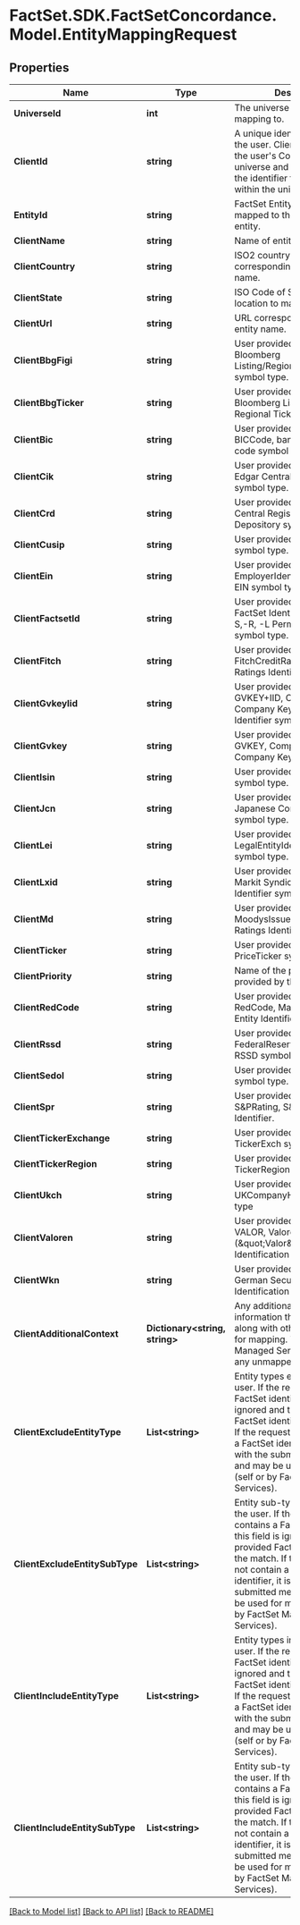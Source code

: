 # FactSet.SDK.FactSetConcordance.Model.EntityMappingRequest

## Properties

Name | Type | Description | Notes
------------ | ------------- | ------------- | -------------
**UniverseId** | **int** | The universe to save this mapping to. | 
**ClientId** | **string** | A unique identifier supplied by the user. ClientId is saved to the user&#39;s Concordance universe and will be used as the identifier for that entity within the universe. | 
**EntityId** | **string** | FactSet Entity Identifier mapped to the submitted entity. | [optional] 
**ClientName** | **string** | Name of entity to match. | 
**ClientCountry** | **string** | ISO2 country code corresponding to the Entity name. | [optional] 
**ClientState** | **string** | ISO Code of State or Province location to map Entity. | [optional] 
**ClientUrl** | **string** | URL corresponding to the entity name. | [optional] 
**ClientBbgFigi** | **string** | User provided input for Bloomberg Listing/Regional/Security ID symbol type. | [optional] 
**ClientBbgTicker** | **string** | User provided input for Bloomberg Listing and Regional Ticker symbol type. | [optional] 
**ClientBic** | **string** | User provided input for BICCode, bank indentification code symbol type. | [optional] 
**ClientCik** | **string** | User provided input for CIK, Edgar Central Index Keys symbol type. | [optional] 
**ClientCrd** | **string** | User provided input for CRD, Central Registration Depository symbol type. | [optional] 
**ClientCusip** | **string** | User provided input for CUSIP symbol type. | [optional] 
**ClientEin** | **string** | User provided input for EmployerIdentificationNumber, EIN symbol type. | [optional] 
**ClientFactsetId** | **string** | User provided input for FactSet Identifier, FactSet -E,-S,-R, -L Permanent Identifier symbol type. | [optional] 
**ClientFitch** | **string** | User provided input for FitchCreditRating, Fitch Ratings Identifier symbol type. | [optional] 
**ClientGvkeyIid** | **string** | User provided input for GVKEY+IID, Compustat Global Company Key and Issue Identifier symbol type. | [optional] 
**ClientGvkey** | **string** | User provided input for GVKEY, Compustat Global Company Key symbol type. | [optional] 
**ClientIsin** | **string** | User provided input for ISIN symbol type. | [optional] 
**ClientJcn** | **string** | User provided input for JCN , Japanese Corporate Number symbol type. | [optional] 
**ClientLei** | **string** | User provided input for LegalEntityIdentifier, LEI symbol type. | [optional] 
**ClientLxid** | **string** | User provided input for LXID, Markit Syndicated Loan Identifier symbol type. | [optional] 
**ClientMd** | **string** | User provided input for MoodysIssuer, Moody&#39;s Ratings Identifier symbol type. | [optional] 
**ClientTicker** | **string** | User provided input for PriceTicker symbol type. | [optional] 
**ClientPriority** | **string** | Name of the priority column as provided by the user. | [optional] 
**ClientRedCode** | **string** | User provided input for RedCode, Markit Reference Entity Identifier symbol type. | [optional] 
**ClientRssd** | **string** | User provided input for FederalReserveRSSDIdentifier, RSSD symbol type. | [optional] 
**ClientSedol** | **string** | User provided input for SEDOL symbol type. | [optional] 
**ClientSpr** | **string** | User provided input for S&amp;PRating, S&amp;P Ratings Identifier. | [optional] 
**ClientTickerExchange** | **string** | User provided input for TickerExch symbol type. | [optional] 
**ClientTickerRegion** | **string** | User provided input for TickerRegion symbol type | [optional] 
**ClientUkch** | **string** | User provided input for UKCompanyHouse symbol type | [optional] 
**ClientValoren** | **string** | User provided input for VALOR, Valoren (\&quot;Valor\&quot;) Identification symbol type. | [optional] 
**ClientWkn** | **string** | User provided input for WKN, German Securities Identification symbol type. | [optional] 
**ClientAdditionalContext** | **Dictionary&lt;string, string&gt;** | Any additional context information that can be saved along with other input values for mapping. To be used by Managed Service for mapping any unmapped records.   | [optional] 
**ClientExcludeEntityType** | **List&lt;string&gt;** | Entity types excluded by the user. If the request contains a FactSet identifier, this field is ignored and the provided FactSet identifier is the match.  If the request does not contain a FactSet identifier, it is saved with the submitted metadata and may be used for mapping (self or by FactSet Managed Services).  | [optional] 
**ClientExcludeEntitySubType** | **List&lt;string&gt;** | Entity sub-types excluded by the user. If the request contains a FactSet identifier, this field is ignored and the provided FactSet identifier is the match.  If the request does not contain a FactSet identifier, it is saved with the submitted metadata and may be used for mapping (self or by FactSet Managed Services).  | [optional] 
**ClientIncludeEntityType** | **List&lt;string&gt;** | Entity types included by the user. If the request contains a FactSet identifier, this field is ignored and the provided FactSet identifier is the match.  If the request does not contain a FactSet identifier, it is saved with the submitted metadata and may be used for mapping (self or by FactSet Managed Services).  | [optional] 
**ClientIncludeEntitySubType** | **List&lt;string&gt;** | Entity sub-types included by the user. If the request contains a FactSet identifier, this field is ignored and the provided FactSet identifier is the match.  If the request does not contain a FactSet identifier, it is saved with the submitted metadata and may be used for mapping (self or by FactSet Managed Services).  | [optional] 

[[Back to Model list]](../README.md#documentation-for-models) [[Back to API list]](../README.md#documentation-for-api-endpoints) [[Back to README]](../README.md)

